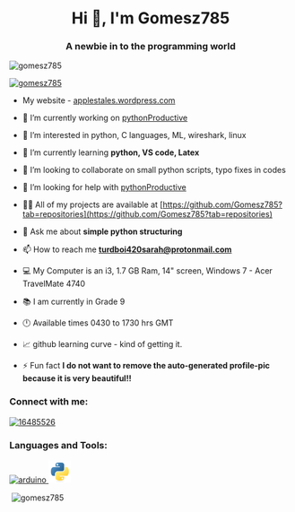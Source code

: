 <h1 align="center">Hi 👋, I'm Gomesz785</h1>
<h3 align="center">A newbie in to the programming world</h3>

<p align="left"> <img src="https://komarev.com/ghpvc/?username=gomesz785&label=Profile%20views&color=0e75b6&style=flat" alt="gomesz785" /> </p>

<p align="left"> <a href="https://github.com/ryo-ma/github-profile-trophy"><img src="https://github-profile-trophy.vercel.app/?username=gomesz785" alt="gomesz785" /></a> </p>

- My website - [applestales.wordpress.com](https://applestales.wordpress.com)

- 🔭 I’m currently working on [pythonProductive](https://github.com/Gomesz785/pythonProductive)

- 👀 I’m interested in python, C languages, ML, wireshark, linux

- 🌱 I’m currently learning **python, VS code, Latex**

- 💞️ I’m looking to collaborate on small python scripts, typo fixes in codes 

- 🤝 I’m looking for help with [pythonProductive](https://github.com/Gomesz785/pythonProductive)

- 👨‍💻 All of my projects are available at [https://github.com/Gomesz785?tab=repositories](https://github.com/Gomesz785?tab=repositories)

- 💬 Ask me about **simple python structuring**

- 📫 How to reach me **turdboi420sarah@protonmail.com**

- 💻 My Computer is an i3, 1.7 GB Ram, 14" screen, Windows 7 - Acer TravelMate 4740

- 📚 I am currently in Grade 9

- 🕛 Available times 0430 to 1730 hrs GMT

- 📈 github learning curve - kind of getting it.

- ⚡ Fun fact **I do not want to remove the auto-generated profile-pic because it is very beautiful!!**

<h3 align="left">Connect with me:</h3>
<p align="left">
<a href="https://stackoverflow.com/users/16485526" target="blank"><img align="center" src="https://raw.githubusercontent.com/rahuldkjain/github-profile-readme-generator/master/src/images/icons/Social/stack-overflow.svg" alt="16485526" height="30" width="40" /></a>
</p>

<h3 align="left">Languages and Tools:</h3>
<p align="left"> <a href="https://www.arduino.cc/" target="_blank"> <img src="https://cdn.worldvectorlogo.com/logos/arduino-1.svg" alt="arduino" width="40" height="40"/> </a> <a href="https://www.python.org" target="_blank"> <img src="https://raw.githubusercontent.com/devicons/devicon/master/icons/python/python-original.svg" alt="python" width="40" height="40"/> </a> </p>

<p>&nbsp;<img align="center" src="https://github-readme-stats.vercel.app/api?username=gomesz785&show_icons=true&locale=en" alt="gomesz785" /></p>

<!---
Gomesz785/Gomesz785 is a ✨ special ✨ repository because its `README.md` (this file) appears on your GitHub profile.
You can click the Preview link to take a look at your changes.
--->
